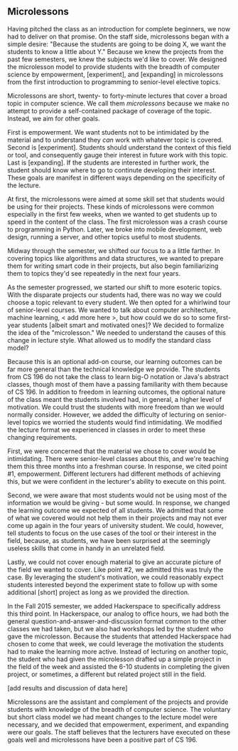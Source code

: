 ## Microlessons

Having pitched the class as an introduction for complete beginners, we now had to deliver on that promise. On the staff side, microlessons began with a simple desire: "Because the students are going to be doing X, we want the students to know a little about Y." Because we knew the projects from the past few semesters, we knew the subjects we'd like to cover. We designed the microlesson model to provide students with the breadth of computer science by empowerment, [experiment], and [expanding] in microlessons from the first introduction to programming to senior-level elective topics.

Microlessons are short, twenty- to forty-minute lectures that cover a broad topic in computer science.
We call them _microlessons_ because we make no attempt to provide a self-contained package of coverage of the topic. Instead, we aim for other goals.

First is empowerment. We want students not to be intimidated by the material and to understand they *can* work with whatever topic is covered. Second is [experiment]. Students should understand the context of this field or tool, and consequently gauge their interest in future work with this topic. Last is [expanding]. If the students are interested in further work, the student should know where to go to continute developing their interest.
These goals are manifest in different ways depending on the specificity of the lecture.

At first, the microlessons were aimed at some skill set that students would be using for their projects. These kinds of microlessons were common especially in the first few weeks, when we wanted to get students up to speed in the content of the class.
The first microlesson was a crash course to programming in Python. Later, we broke into mobile development, web design, running a server, and other topics useful to most students.

Midway through the semester, we shifted our focus to a a little farther. In covering topics like algorithms and data structures, we wanted to prepare them for writing smart code in their projects, but also begin familiarizing them to topics they'd see repeatedly in the next four years.

As the semester progressed, we started our shift to more esoteric topics. With the disparate projects our students had, there was no way we could choose a topic relevant to every student. We then opted for a whirlwind tour of senior-level courses. We wanted to talk about computer architecture, machine learning, < add more here >, but how could we do so to some first-year students [albeit smart and motivated ones]? We decided to formalize the idea of the "microlesson." We needed to understand the causes of this change in lecture style. What allowed us to modify the standard class model?

Because this is an optional add-on course, our learning outcomes can be far more general than the technical knowledge we provide. The students from CS 196 do not take the class to learn big-O notation or Java's abstract classes, though most of them have a passing familiarity with them because of CS 196. In addition to freedom in learning outcomes, the optional nature of the class meant the students involved had, in general, a higher level of motivation. We could trust the students with more freedom than we would normally consider. However, we added the difficulty of lecturing on senior-level topics we worried the students would find intimidating. We modified the lecture format we experienced in classes in order to meet these changing requirements.

First, we were concerned that the material we chose to cover would be intimidating. There were senior-level classes about this, and we're teaching them this three months into a freshman course. In response, we cited point #1, empowerment. Different lecturers had different methods of achieving this, but we were confident in the lecturer's ability to execute on this point. 

Second, we were aware that most students would not be using most of the information we would be giving - but some would. In response, we changed the learning outcome we expected of all students. We admitted that some of what we covered would not help them in their projects and may not ever come up again in the four years of university student. We could, however, tell students to focus on the use cases of the tool or their interest in the field, because, as students, we have been surprised at the seemingly useless skills that come in handy in an unrelated field.

Lastly, we could not cover enough material to give an accurate picture of the field we wanted to cover. Like point #2, we admitted this was truly the case. By leveraging the student's motivation, we could reasonably expect students interested beyond the experiment state to follow up with some additional [short] project as long as we provided the direction. 

In the Fall 2015 semester, we added Hackerspace to specifically address this third point. In Hackerspace, our analog to office hours, we had both the general question-and-answer-and-discussion format common to the other classes we had taken, but we also had workshops led by the student who gave the microlesson. Because the students that attended Hackerspace had chosen to come that week, we could leverage the motivation the students had to make the learning more active. Instead of lecturing on another topic, the student who had given the microlesson drafted up a simple project in the field of the week and assisted the 6-10 students in completing the given project, or sometimes, a different but related project still in the field.

[add results and discussion of data here]

Microlessons are the assistant and complement of the projects and provide students with knowledge of the breadth of computer science. The voluntary but short class model we had meant changes to the lecture model were necessary, and we decided that empowerment, experiment, and expanding were our goals. The staff believes that the lecturers have executed on these goals well and microlessons have been a positive part of CS 196.